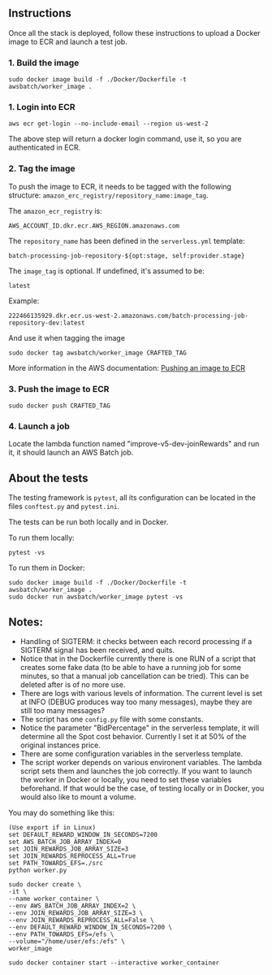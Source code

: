 
## Instructions
Once all the stack is deployed, follow these instructions to upload a Docker image to ECR and launch a test job.

### 1. Build the image
```
sudo docker image build -f ./Docker/Dockerfile -t awsbatch/worker_image .
```

### 1. Login into ECR
```
aws ecr get-login --no-include-email --region us-west-2
```

The above step will return a docker login command, use it, so you are authenticated in ECR.


### 2. Tag the image
To push the image to ECR, it needs to be tagged with the following structure:
 `amazon_erc_registry/repository_name:image_tag`.

The `amazon_ecr_registry` is:

    AWS_ACCOUNT_ID.dkr.ecr.AWS_REGION.amazonaws.com

The `repository_name` has been defined in the `serverless.yml` template:

    batch-processing-job-repository-${opt:stage, self:provider.stage}

The `image_tag` is optional. If undefined, it's assumed to be:

    latest

Example:
```
222466135929.dkr.ecr.us-west-2.amazonaws.com/batch-processing-job-repository-dev:latest
```
And use it when tagging the image
```
sudo docker tag awsbatch/worker_image CRAFTED_TAG
```
More information in the AWS documentation: [Pushing an image to ECR](https://docs.aws.amazon.com/AmazonECR/latest/userguide/docker-push-ecr-image.html)

### 3. Push the image to ECR
```
sudo docker push CRAFTED_TAG
```

### 4. Launch a job
Locate the lambda function named "improve-v5-dev-joinRewards" and run it, it should launch an AWS Batch job.


## About the tests

The testing framework is `pytest`, all its configuration can be located in the files `conftest.py` and `pytest.ini`.

The tests can be run both locally and in Docker. 

To run them locally:
```
pytest -vs
```

To run them in Docker:
```
sudo docker image build -f ./Docker/Dockerfile -t awsbatch/worker_image .
sudo docker run awsbatch/worker_image pytest -vs
```

## Notes:
- Handling of SIGTERM: it checks between each record processing if a SIGTERM signal has been received, and quits.
- Notice that in the Dockerfile currently there is one RUN of a script that creates some fake data (to be able to have a running job for some minutes, so that a manual job cancellation can be tried). This can be deleted after is  of no more use.
- There are logs with various levels of information. The current level is set at INFO (DEBUG produces way too many messages), maybe they are still too many messages?
- The script has one `config.py` file with some constants.
- Notice the parameter "BidPercentage" in the serverless template, it will determine all the Spot cost behavior. Currently I set it at 50% of the original instances price.
- There are some configuration variables in the serverless template.
- The script worker depends on various environent variables. The lambda script sets them and launches the job correctly. If you want to launch the worker in Docker or locally, you need to set these variables beforehand. If that would be the case, of testing locally or in Docker, you would also like to mount a volume.

You may do something like this:
```
(Use export if in Linux)
set DEFAULT_REWARD_WINDOW_IN_SECONDS=7200
set AWS_BATCH_JOB_ARRAY_INDEX=0
set JOIN_REWARDS_JOB_ARRAY_SIZE=3
set JOIN_REWARDS_REPROCESS_ALL=True
set PATH_TOWARDS_EFS=./src
python worker.py
```

```
sudo docker create \
-it \
--name worker_container \
--env AWS_BATCH_JOB_ARRAY_INDEX=2 \
--env JOIN_REWARDS_JOB_ARRAY_SIZE=3 \
--env JOIN_REWARDS_REPROCESS_ALL=False \
--env DEFAULT_REWARD_WINDOW_IN_SECONDS=7200 \
--env PATH_TOWARDS_EFS=/efs \
--volume="/home/user/efs:/efs" \
worker_image

sudo docker container start --interactive worker_container
```
